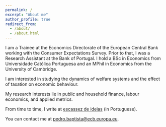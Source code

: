 ```yaml
---
permalink: /
excerpt: "About me"
author_profile: true
redirect_from: 
  - /about/
  - /about.html
---
```

<meta name="google-site-verification" content="mEXeDTss6JDwUchJWlsvEKUwPBErwc5jf_9c9DYS49M" />
<!-- <p align="center">
  <em>Philosopher's stone</em> - António Gedeão
</p>

<p align="center">
  <img src="/images/almendres.jpg" height = "200" width="400"/>
</p> -->

I am a Trainee at the Economics Directorate of the European Central Bank working with the Consumer Expectations Survey. Prior to that, I was a Research Assistant at the Bank of Portugal.
I hold a BSc in Economics from Universidade Católica Portuguesa and an MPhil in Economics from the University of Cambridge.<br /> 

I am interested in studying the dynamics of welfare systems and the effect of taxation on economic behaviour.

My research interests lie in public and household finance, labour economics, and applied metrics. <br />

From time to time, I write at [escassez de ideias](https://escassezdeideias.substack.com/) (in Portuguese). <br />

You can contact me at [pedro.baptista@ecb.europa.eu](mailto:pedro.baptista@ecb.europa.eu).
